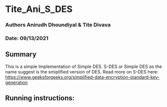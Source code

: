 # Tite_Ani_S_DES

### Authors Anirudh Dhoundiyal & Tite Divava
### Date: 09/13/2021

## Summary

This is a simple Implementation of Simple DES.
S-DES or Simple DES as the name suggest is the smiplified version of DES.
Read more on S-DES here: https://www.geeksforgeeks.org/simplified-data-encryption-standard-key-generation

## Running instructions:













